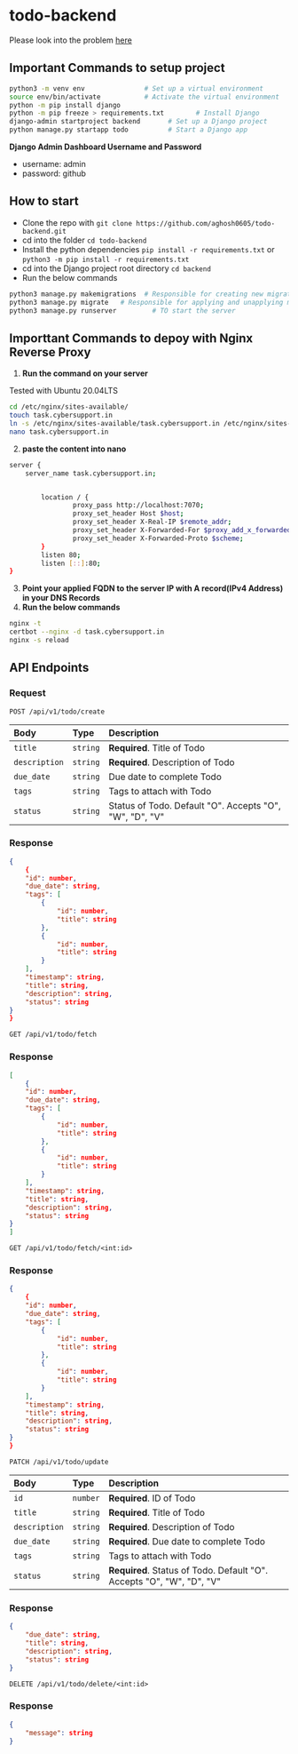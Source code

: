 # todo-backend

Please look into the problem [here](./Problem.pdf)

## Important Commands to setup project

```bash
python3 -m venv env               # Set up a virtual environment
source env/bin/activate           #	Activate the virtual environment
python -m pip install django
python -m pip freeze > requirements.txt        # Install Django
django-admin startproject backend       # Set up a Django project
python manage.py startapp todo          # Start a Django app
```

**Django Admin Dashboard Username and Password**

- username: admin
- password: github

## How to start

- Clone the repo with `git clone https://github.com/aghosh0605/todo-backend.git`
- cd into the folder `cd todo-backend`
- Install the python dependencies `pip install -r requirements.txt` or `python3 -m pip install -r requirements.txt`
- cd into the Django project root directory `cd backend`
- Run the below commands

```bash
python3 manage.py makemigrations  # Responsible for creating new migrations based on the changes you have made to your models
python3 manage.py migrate   # Responsible for applying and unapplying migrations.
python3 manage.py runserver         # TO start the server
```

## Importtant Commands to depoy with Nginx Reverse Proxy

1. **Run the command on your server**

Tested with Ubuntu 20.04LTS

```bash
cd /etc/nginx/sites-available/
touch task.cybersupport.in
ln -s /etc/nginx/sites-available/task.cybersupport.in /etc/nginx/sites-enabled/task.cybersupport.in
nano task.cybersupport.in
```

2. **paste the content into nano**

```bash
server {
	server_name task.cybersupport.in;


        location / {
                proxy_pass http://localhost:7070;
                proxy_set_header Host $host;
                proxy_set_header X-Real-IP $remote_addr;
                proxy_set_header X-Forwarded-For $proxy_add_x_forwarded_for;
                proxy_set_header X-Forwarded-Proto $scheme;
        }
        listen 80;
        listen [::]:80;
}
```

3. **Point your applied FQDN to the server IP with A record(IPv4 Address) in your DNS Records**
4. **Run the below commands**

```bash
nginx -t
certbot --nginx -d task.cybersupport.in
nginx -s reload
```

## API Endpoints

### Request

`POST /api/v1/todo/create`

| Body          | Type     | Description                                             |
| :------------ | :------- | :------------------------------------------------------ |
| `title`       | `string` | **Required**. Title of Todo                             |
| `description` | `string` | **Required**. Description of Todo                       |
| `due_date`    | `string` | Due date to complete Todo                               |
| `tags`        | `string` | Tags to attach with Todo                                |
| `status`      | `string` | Status of Todo. Default "O". Accepts "O", "W", "D", "V" |

### Response

```JSON
{
    {
    "id": number,
    "due_date": string,
    "tags": [
        {
            "id": number,
            "title": string
        },
        {
            "id": number,
            "title": string
        }
    ],
    "timestamp": string,
    "title": string,
    "description": string,
    "status": string
}
}
```

`GET /api/v1/todo/fetch`

### Response

```JSON
[
    {
    "id": number,
    "due_date": string,
    "tags": [
        {
            "id": number,
            "title": string
        },
        {
            "id": number,
            "title": string
        }
    ],
    "timestamp": string,
    "title": string,
    "description": string,
    "status": string
}
]
```

`GET /api/v1/todo/fetch/<int:id>`

### Response

```JSON
{
    {
    "id": number,
    "due_date": string,
    "tags": [
        {
            "id": number,
            "title": string
        },
        {
            "id": number,
            "title": string
        }
    ],
    "timestamp": string,
    "title": string,
    "description": string,
    "status": string
}
}
```

`PATCH /api/v1/todo/update`

| Body          | Type     | Description                                                           |
| :------------ | :------- | :-------------------------------------------------------------------- |
| `id`          | `number` | **Required**. ID of Todo                                              |
| `title`       | `string` | **Required**. Title of Todo                                           |
| `description` | `string` | **Required**. Description of Todo                                     |
| `due_date`    | `string` | **Required**. Due date to complete Todo                               |
| `tags`        | `string` | Tags to attach with Todo                                              |
| `status`      | `string` | **Required**. Status of Todo. Default "O". Accepts "O", "W", "D", "V" |

### Response

```JSON
{
    "due_date": string,
    "title": string,
    "description": string,
    "status": string
}
```

`DELETE /api/v1/todo/delete/<int:id>`

### Response

```JSON
{
    "message": string
}
```
